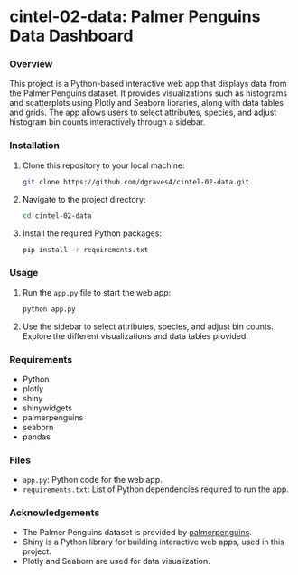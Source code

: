 # cintel-02-data: Palmer Penguins Data Dashboard

### Overview
This project is a Python-based interactive web app that displays data from the Palmer Penguins dataset. It provides visualizations such as histograms and scatterplots using Plotly and Seaborn libraries, along with data tables and grids. The app allows users to select attributes, species, and adjust histogram bin counts interactively through a sidebar.

### Installation
1. Clone this repository to your local machine:
    ```bash
    git clone https://github.com/dgraves4/cintel-02-data.git
    ```

2. Navigate to the project directory:
    ```bash
    cd cintel-02-data
    ```

3. Install the required Python packages:
    ```bash
    pip install -r requirements.txt
    ```

### Usage
1. Run the `app.py` file to start the web app:
    ```bash
    python app.py
    ```

2. Use the sidebar to select attributes, species, and adjust bin counts. Explore the different visualizations and data tables provided.

### Requirements
- Python
- plotly
- shiny
- shinywidgets
- palmerpenguins
- seaborn
- pandas

### Files
- `app.py`: Python code for the web app.
- `requirements.txt`: List of Python dependencies required to run the app.

### Acknowledgements
- The Palmer Penguins dataset is provided by [palmerpenguins](https://github.com/allisonhorst/palmerpenguins).
- Shiny is a Python library for building interactive web apps, used in this project.
- Plotly and Seaborn are used for data visualization.

